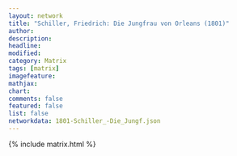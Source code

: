 ```yaml
---
layout: network
title: "Schiller, Friedrich: Die Jungfrau von Orleans (1801)"
author:
description:
headline:
modified:
category: Matrix
tags: [matrix]
imagefeature: 
mathjax: 
chart: 
comments: false
featured: false
list: false
networkdata: 1801-Schiller_-Die_Jungf.json
---
```

{% include matrix.html %}
